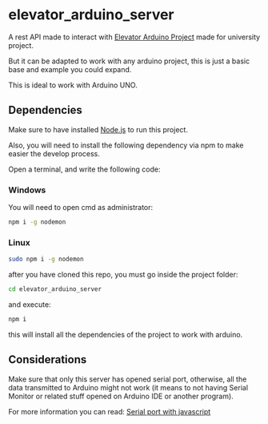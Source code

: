 # elevator_arduino_server

A rest API made to interact with [Elevator Arduino Project](https://github.com/Foalz/elevator_sketch) made for university project. 

But it can be adapted to work with any arduino project, this is just a basic base and example you could expand.

This is ideal to work with Arduino UNO.

## Dependencies

Make sure to have installed [Node.js](https://nodejs.org/en) to run this project.

Also, you will need to install the following dependency via npm to make easier the develop process.

Open a terminal, and write the following code:

### Windows

You will need to open cmd as administrator:

```bash
npm i -g nodemon
```

### Linux
```bash
sudo npm i -g nodemon
```

after you have cloned this repo, you must go inside the project folder:

```bash
cd elevator_arduino_server
```

and execute:

```bash
npm i
```

this will install all the dependencies of the project to work with arduino.

## Considerations

Make sure that only this server has opened serial port, otherwise, all the data transmitted to Arduino might not work (it means to
not having Serial Monitor or related stuff opened on Arduino IDE or another program).

For more information you can read: [Serial port with javascript](https://serialport.io/)

